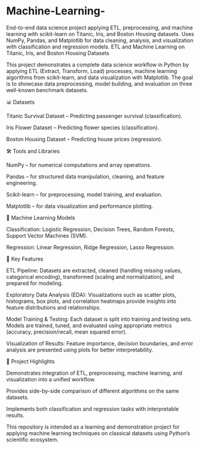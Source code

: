 # Machine-Learning-
End-to-end data science project applying ETL, preprocessing, and machine learning with scikit-learn on Titanic, Iris, and Boston Housing datasets. Uses NumPy, Pandas, and Matplotlib for data cleaning, analysis, and visualization with classification and regression models.
ETL and Machine Learning on Titanic, Iris, and Boston Housing Datasets

This project demonstrates a complete data science workflow in Python by applying ETL (Extract, Transform, Load) processes, machine learning algorithms from scikit-learn, and data visualization with Matplotlib. The goal is to showcase data preprocessing, model building, and evaluation on three well-known benchmark datasets.

📊 Datasets

Titanic Survival Dataset – Predicting passenger survival (classification).

Iris Flower Dataset – Predicting flower species (classification).

Boston Housing Dataset – Predicting house prices (regression).

🛠️ Tools and Libraries

NumPy – for numerical computations and array operations.

Pandas – for structured data manipulation, cleaning, and feature engineering.

Scikit-learn – for preprocessing, model training, and evaluation.

Matplotlib – for data visualization and performance plotting.

🤖 Machine Learning Models

Classification: Logistic Regression, Decision Trees, Random Forests, Support Vector Machines (SVM).

Regression: Linear Regression, Ridge Regression, Lasso Regression.

🔎 Key Features

ETL Pipeline: Datasets are extracted, cleaned (handling missing values, categorical encoding), transformed (scaling and normalization), and prepared for modeling.

Exploratory Data Analysis (EDA): Visualizations such as scatter plots, histograms, box plots, and correlation heatmaps provide insights into feature distributions and relationships.

Model Training & Testing: Each dataset is split into training and testing sets. Models are trained, tuned, and evaluated using appropriate metrics (accuracy, precision/recall, mean squared error).

Visualization of Results: Feature importance, decision boundaries, and error analysis are presented using plots for better interpretability.

🎯 Project Highlights

Demonstrates integration of ETL, preprocessing, machine learning, and visualization into a unified workflow.

Provides side-by-side comparison of different algorithms on the same datasets.

Implements both classification and regression tasks with interpretable results.

This repository is intended as a learning and demonstration project for applying machine learning techniques on classical datasets using Python’s scientific ecosystem.


